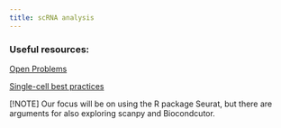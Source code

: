```yaml
---
title: scRNA analysis
---
```


### Useful resources:

[Open Problems](https://openproblems.bio/results/)

[Single-cell best practices](https://www.sc-best-practices.org/preamble.html)

[!NOTE]
Our focus will be on using the R package Seurat, but there are arguments for also exploring scanpy and Biocondcutor.
